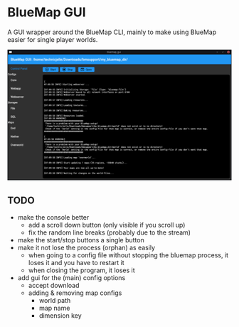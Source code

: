 # BlueMap GUI
A GUI wrapper around the BlueMap CLI, mainly to make using BlueMap easier for single player worlds.

![screenshot](.github/readme_assets/bmgui.png)

## TODO
- make the console better
  - add a scroll down button (only visible if you scroll up)
  - fix the random line breaks (probably due to the stream)
- make the start/stop buttons a single button
- make it not lose the process (orphan) as easily
	- when going to a config file without stopping the bluemap process, it loses it and you have to restart it
	- when closing the program, it loses it
- add gui for the (main) config options
	- accept download
	- adding & removing map configs
		- world path
		- map name
		- dimension key
